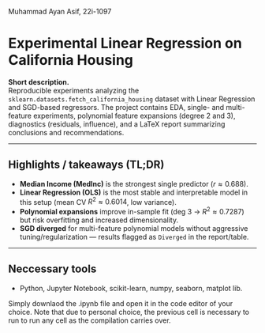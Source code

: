  Muhammad Ayan Asif, 22i-1097

# Experimental Linear Regression on California Housing
**Short description.**  
Reproducible experiments analyzing the `sklearn.datasets.fetch_california_housing` dataset with Linear Regression and SGD-based regressors. The project contains EDA, single- and multi-feature experiments, polynomial feature expansions (degree 2 and 3), diagnostics (residuals, influence), and a LaTeX report summarizing conclusions and recommendations.

---

## Highlights / takeaways (TL;DR)
- **Median Income (MedInc)** is the strongest single predictor ($r\approx0.688$).  
- **Linear Regression (OLS)** is the most stable and interpretable model in this setup (mean CV $R^2 \approx 0.6014$, low variance).  
- **Polynomial expansions** improve in-sample fit (deg 3 → $R^2 \approx 0.7287$) but risk overfitting and increased dimensionality.  
- **SGD diverged** for multi-feature polynomial models without aggressive tuning/regularization — results flagged as `Diverged` in the report/table.

---

## Neccessary tools
- Python, Jupyter Notebook, scikit-learn, numpy, seaborn, matplot lib. 

Simply downlaod the .ipynb file and open it in the code editor of your choice. Note that due to personal choice, the previous cell is necessary to run to run any cell as the compilation carries over. 
